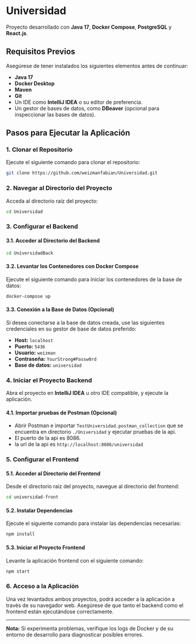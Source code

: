 # Universidad

Proyecto desarrollado con **Java 17**, **Docker Compose**, **PostgreSQL** y **React.js**.

## Requisitos Previos

Asegúrese de tener instalados los siguientes elementos antes de continuar:

- **Java 17**
- **Docker Desktop**
- **Maven**
- **Git**
- Un IDE como **IntelliJ IDEA** o su editor de preferencia.
- Un gestor de bases de datos, como **DBeaver** (opcional para inspeccionar las bases de datos).

## Pasos para Ejecutar la Aplicación

### 1. Clonar el Repositorio

Ejecute el siguiente comando para clonar el repositorio:

```bash
git clone https://github.com/weizmanfabian/Universidad.git
```

### 2. Navegar al Directorio del Proyecto

Acceda al directorio raíz del proyecto:

```bash
cd Universidad
```

### 3. Configurar el Backend

#### 3.1. Acceder al Directorio del Backend

```bash
cd UniversidadBack
```

#### 3.2. Levantar los Contenedores con Docker Compose

Ejecute el siguiente comando para iniciar los contenedores de la base de datos:

```bash
docker-compose up
```

#### 3.3. Conexión a la Base de Datos (Opcional)

Si desea conectarse a la base de datos creada, use las siguientes credenciales en su gestor de base de datos preferido:

- **Host:** `localhost`
- **Puerto:** `5436`
- **Usuario:** `weizman`
- **Contraseña:** `YourStrong#Passw0rd`
- **Base de datos:** `universidad`

### 4. Iniciar el Proyecto Backend

Abra el proyecto en **IntelliJ IDEA** u otro IDE compatible, y ejecute la aplicación.

#### 4.1. Importar pruebas de Postman (Opcional)
 - Abrir Postman e importar `TestUniversidad.postman_collection` que se encuentra en directorio `./Universidad` y ejecutar pruebas de la api.
 - El puerto de la api es 8086.
 - la url de la api es `http://localhost:8086/universidad`

### 5. Configurar el Frontend

#### 5.1. Acceder al Directorio del Frontend

Desde el directorio raíz del proyecto, navegue al directorio del frontend:

```bash
cd universidad-front
```

#### 5.2. Instalar Dependencias

Ejecute el siguiente comando para instalar las dependencias necesarias:

```bash
npm install
```

#### 5.3. Iniciar el Proyecto Frontend

Levante la aplicación frontend con el siguiente comando:

```bash
npm start
```

### 6. Acceso a la Aplicación

Una vez levantados ambos proyectos, podrá acceder a la aplicación a través de su navegador web. Asegúrese de que tanto el backend como el frontend están ejecutándose correctamente.

---

**Nota:** Si experimenta problemas, verifique los logs de Docker y de su entorno de desarrollo para diagnosticar posibles errores.
